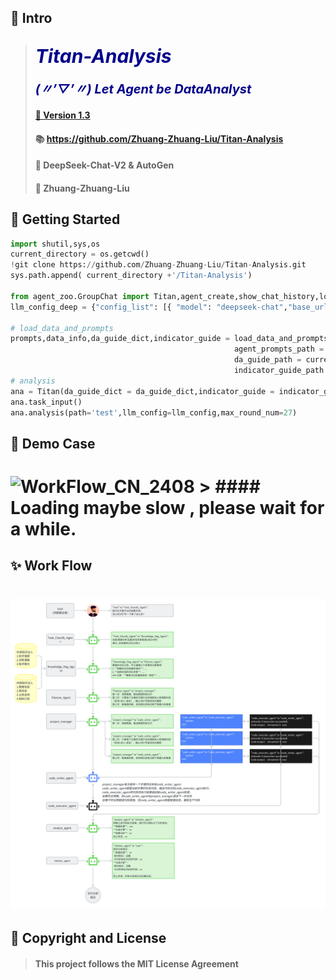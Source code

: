 
## 🤖 Intro
 
> ## <span style="color:darkblue; font-size:30px; font-weight:bold; font-style:italic;">Titan-Analysis</span>
> #### <span style="color:darkblue; font-size:20px; font-weight:bold; font-style:italic;">(〃’▽’〃) Let Agent be DataAnalyst</span>
> #### <a href="https://github.com/Zhuang-Zhuang-Liu/Titan-Analysis">🔗 Version 1.3</a>
> #### 📚 https://github.com/Zhuang-Zhuang-Liu/Titan-Analysis
> #### 🤝 DeepSeek-Chat-V2 & AutoGen
> #### 📢 Zhuang-Zhuang-Liu
 
   
## 🚀 Getting Started
```python
import shutil,sys,os
current_directory = os.getcwd()
!git clone https://github.com/Zhuang-Zhuang-Liu/Titan-Analysis.git
sys.path.append( current_directory +'/Titan-Analysis') 

from agent_zoo.GroupChat import Titan,agent_create,show_chat_history,load_data_and_prompts
llm_config_deep = {"config_list": [{ "model": "deepseek-chat","base_url": 'https://api.deepseek.com/v1',"api_key": "sk-xx","temperature": 1.0 }] }

# load_data_and_prompts
prompts,data_info,da_guide_dict,indicator_guide = load_data_and_prompts(dataset_card_path = current_directory +'/Titan-Analysis/dataset/',
                                                  agent_prompts_path = current_directory +'/Titan-Analysis/agent_zoo/agent_prompts.json',
                                                  da_guide_path = current_directory +'/Titan-Analysis/rag_zoo/data_analysis_guide_dict.json',
                                                  indicator_guide_path = current_directory +'/Titan-Analysis/rag_zoo/indicator_guide11.json' )
# analysis
ana = Titan(da_guide_dict = da_guide_dict,indicator_guide = indicator_guide,datacard=data_info,prompts=prompts,llm_config=llm_config)
ana.task_input()
ana.analysis(path='test',llm_config=llm_config,max_round_num=27)
```

## 🥪 Demo Case
<h1 align="left">
<img src="https://github.com/Zhuang-Zhuang-Liu/Titan-Analysis/blob/main/picture/demo_work_flow.gif" width="800" alt="WorkFlow_CN_2408">
> #### Loading maybe slow , please wait for a while.
</h1>
  
## ✨ Work Flow
<h1 align="left">
<img src="https://github.com/Zhuang-Zhuang-Liu/Titan-Analysis/blob/main/picture/WorkFlow_CN_2408.png" width="800" alt="WorkFlow_CN_2408">
</h1>

## 🔐 Copyright and License
> #### This project follows the MIT License Agreement
